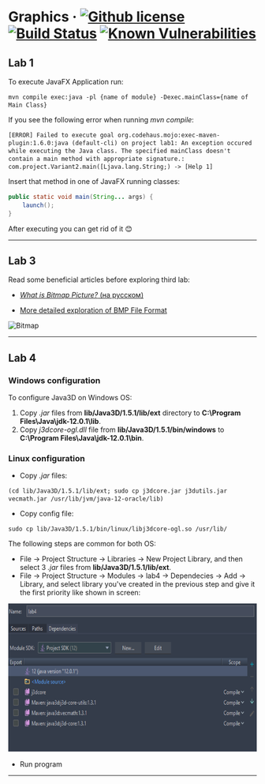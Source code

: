 # Graphics &middot; [![Github license](https://img.shields.io/badge/license-Apache%202.0-purple.svg)](https://opensource.org/licenses/Apache-2.0) [![Build Status](https://travis-ci.org/Blahodatny/Graphics.svg?branch=master)](https://travis-ci.org/Blahodatny/Graphics) [![Known Vulnerabilities](https://snyk.io/test/github/Blahodatny/Graphics/badge.svg?targetFile=pom.xml)](https://snyk.io/test/github/Blahodatny/Graphics?targetFile=pom.xml)

## Lab 1
To execute JavaFX Application run:
``````
mvn compile exec:java -pl {name of module} -Dexec.mainClass={name of Main Class}
``````

If you see the following error when running *mvn compile*:
```text
[ERROR] Failed to execute goal org.codehaus.mojo:exec-maven-plugin:1.6.0:java (default-cli) on project lab1: An exception occured while executing the Java class. The specified mainClass doesn't contain a main method with appropriate signature.: com.project.Variant2.main([Ljava.lang.String;) -> [Help 1]
```

Insert that method in one of JavaFX running classes:
```java
public static void main(String... args) {
    launch();
}
```
After executing you can get rid of it &#128522;
___

## Lab 3
Read some beneficial articles before exploring third lab:

* [*What is Bitmap Picture?* (на русском)](https://ru.wikipedia.org/wiki/BMP)

* [More detailed exploration of BMP File Format](https://en.wikipedia.org/wiki/BMP_file_format)

<img src="https://upload.wikimedia.org/wikipedia/commons/c/c4/BMPfileFormat.png" alt="Bitmap" height="500" width="320"></img>
___

## Lab 4
### Windows configuration
To configure Java3D on Windows OS:
1. Copy *.jar* files from **lib/Java3D/1.5.1/lib/ext** directory to 
**C:\Program Files\Java\jdk-12.0.1\lib**.
2. Copy *j3dcore-ogl.dll* file from **lib/Java3D/1.5.1/bin/windows** to **C:\Program Files\Java\jdk-12.0.1\bin**.
### Linux configuration
* Copy *.jar* files:
```jvm
(cd lib/Java3D/1.5.1/lib/ext; sudo cp j3dcore.jar j3dutils.jar vecmath.jar /usr/lib/jvm/java-12-oracle/lib)
```
* Copy config file:
```jvm
sudo cp lib/Java3D/1.5.1/bin/linux/libj3dcore-ogl.so /usr/lib/
```
The following steps are common for both OS:
* File -> Project Structure -> Libraries -> New Project Library, and then select 3 *.jar* files from **lib/Java3D/1.5.1/lib/ext**.
* File -> Project Structure -> Modules -> lab4 -> Dependecies -> Add -> 
Library, and select library you've created in the previous step and give it the first priority like shown in screen:

<img src="screen.jpg" alt="screen" height="300" width="600"></img>

* Run program
___